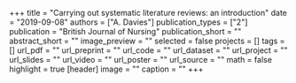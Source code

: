 +++
title = "Carrying out systematic literature reviews: an introduction"
date = "2019-09-08"
authors = ["A. Davies"]
publication_types = ["2"]
publication = "British Journal of Nursing"
publication_short = ""
abstract_short = ""
image_preview = ""
selected = false
projects = []
tags = []
url_pdf = ""
url_preprint = ""
url_code = ""
url_dataset = ""
url_project = ""
url_slides = ""
url_video = ""
url_poster = ""
url_source = ""
math = false
highlight = true
[header]
image = ""
caption = ""
+++
